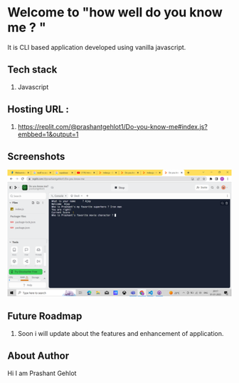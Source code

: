 # Welcome to "how well do you know me ? "

It is CLI based application developed using vanilla javascript.

## Tech stack
1. Javascript

## Hosting URL : 
1. https://replit.com/@prashantgehlot1/Do-you-know-me#index.js?embbed=1&output=1

## Screenshots
![My Image](images/HowWellDoYouKnowMe.png) 


## Future Roadmap

1. Soon i will update about the features and enhancement of application.


## About Author
Hi I am Prashant Gehlot
